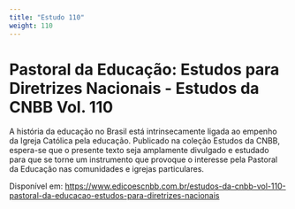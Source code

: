 ```yaml
---
title: "Estudo 110"
weight: 110
---
```

# Pastoral da Educação: Estudos para Diretrizes Nacionais - Estudos da CNBB Vol. 110

A história da educação no Brasil está intrinsecamente ligada ao empenho da Igreja Católica pela educação. Publicado na coleção Estudos da CNBB, espera-se que o presente texto seja amplamente divulgado e estudado para que se torne um instrumento que provoque o interesse pela Pastoral da Educação nas comunidades e igrejas particulares.

Disponível em: https://www.edicoescnbb.com.br/estudos-da-cnbb-vol-110-pastoral-da-educacao-estudos-para-diretrizes-nacionais
